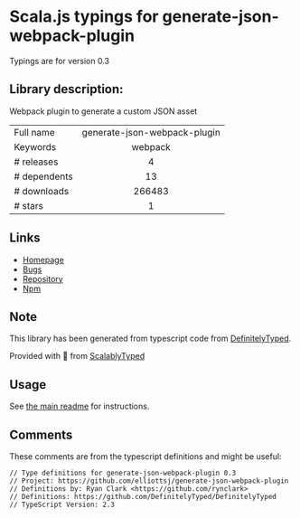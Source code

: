 
# Scala.js typings for generate-json-webpack-plugin

Typings are for version 0.3

## Library description:
Webpack plugin to generate a custom JSON asset

|                    |                 |
| ------------------ | :-------------: |
| Full name          | generate-json-webpack-plugin |
| Keywords           | webpack |
| # releases         | 4 |
| # dependents       | 13 |
| # downloads        | 266483 |
| # stars            | 1 |

## Links
- [Homepage](https://github.com/elliottsj/generate-json-webpack-plugin#readme)
- [Bugs](https://github.com/elliottsj/generate-json-webpack-plugin/issues)
- [Repository](https://github.com/elliottsj/generate-json-webpack-plugin)
- [Npm](https://www.npmjs.com/package/generate-json-webpack-plugin)
    


## Note
This library has been generated from typescript code from [DefinitelyTyped](https://definitelytyped.org).

Provided with :purple_heart: from [ScalablyTyped](https://github.com/oyvindberg/ScalablyTyped)

## Usage
See [the main readme](../../readme.md) for instructions.

## Comments

These comments are from the typescript definitions and might be useful:
```
// Type definitions for generate-json-webpack-plugin 0.3
// Project: https://github.com/elliottsj/generate-json-webpack-plugin
// Definitions by: Ryan Clark <https://github.com/rynclark>
// Definitions: https://github.com/DefinitelyTyped/DefinitelyTyped
// TypeScript Version: 2.3

```

